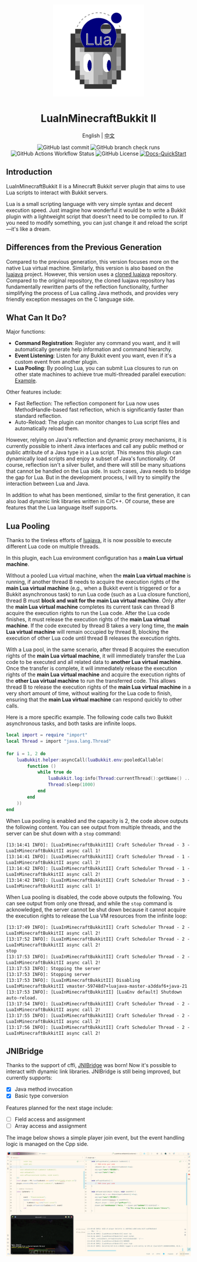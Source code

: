 <p align="center">
    <img src="docs/logo.png" alt="logo"/>
</p>

<p align="center">
    <h1 align="center">LuaInMinecraftBukkit II</h1>
    <p align="center">
        English | <a href="./docs/README.zh.md">中文</a>
    </p>
</p>

<p align="center">
    <img src="https://img.shields.io/github/last-commit/SmileYik/LuaInMinecraftBukkitII?style=flat-square" alt="GitHub last commit"/>
    <img src="https://img.shields.io/github/check-runs/SmileYik/LuaInMinecraftBukkitII/master?style=flat-square" alt="GitHub branch check runs"/>
    <img src="https://img.shields.io/github/actions/workflow/status/SmileYik/LuaInMinecraftBukkitII/gradle.yml?style=flat-square" alt="GitHub Actions Workflow Status"/>
    <img src="https://img.shields.io/github/license/SmileYik/LuaInMinecraftBukkitII?style=flat-square" alt="GitHub License"/>
    <a href="https://github.com/SmileYik/LuaInMinecraftBukkitII/blob/gh-page/docs/QuickStart.md">
        <img src="https://img.shields.io/badge/DOCS-QuickStart-blue?style=flat-square" alt="Docs-QuickStart"/>
    </a>
</p>

[luajava-jasonsantos]: https://github.com/jasonsantos/luajava
[luajava-smileyik]: https://github.com/SmileYik/luajava
[lua-pool-example]: https://github.com/SmileYik/LuaInMinecraftBukkitII/blob/gh-page/docs/en/GlobalVariable.md#pooledcallable---transform-a-lua-closure-into-a-closure-that-can-be-run-in-the-lua-pool
[jni-bridge]: ./modules/jni-bridge

## Introduction

LuaInMinecraftBukkit II is a Minecraft Bukkit server plugin that aims to use Lua scripts 
to interact with Bukkit servers.

Lua is a small scripting language with very simple syntax and decent execution speed. 
Just imagine how wonderful it would be to write a Bukkit plugin with a lightweight script 
that doesn't need to be compiled to run. If you need to modify something, you can just 
change it and reload the script—it's like a dream.

## Differences from the Previous Generation

Compared to the previous generation, this version focuses more on the native Lua virtual machine. 
Similarly, this version is also based on the [luajava][luajava-jasonsantos] project. 
However, this version uses a [cloned luajava][luajava-smileyik] repository. 
Compared to the original repository, the cloned luajava repository has fundamentally rewritten 
parts of the reflection functionality, further simplifying the process of Lua calling Java methods,
and provides very friendly exception messages on the C language side.

## What Can It Do?

Major functions:

+ **Command Registration**: Register any command you want, and it will automatically generate help information and command hierarchy.
+ **Event Listening**: Listen for any Bukkit event you want, even if it's a custom event from another plugin.
+ **Lua Pooling**: By pooling Lua, you can submit Lua closures to run on other state machines to achieve true multi-threaded parallel execution: [Example][lua-pool-example].

Other features include:

+ Fast Reflection: The reflection component for Lua now uses MethodHandle-based fast reflection, which is significantly faster than standard reflection.
+ Auto-Reload: The plugin can monitor changes to Lua script files and automatically reload them.

However, relying on Java's reflection and dynamic proxy mechanisms, it is currently possible to inherit Java interfaces and call any public method or public attribute of a Java type in a Lua script. This means this plugin can dynamically load scripts and enjoy a subset of Java's functionality. Of course, reflection isn't a silver bullet, and there will still be many situations that cannot be handled on the Lua side. In such cases, Java needs to bridge the gap for Lua. But in the development process, I will try to simplify the interaction between Lua and Java.

In addition to what has been mentioned, similar to the first generation, it can also load dynamic link libraries written in C/C++. Of course, these are features that the Lua language itself supports.

## Lua Pooling

Thanks to the tireless efforts of [luajava][luajava-smileyik], 
it is now possible to execute different Lua code on multiple threads. 

In this plugin, each Lua environment configuration has a **main Lua virtual machine**.

Without a pooled Lua virtual machine, when the **main Lua virtual machine** is running, 
if another thread B needs to acquire the execution rights of the **main Lua virtual machine** 
(e.g., when a Bukkit event is triggered or for a Bukkit asynchronous task) to run Lua code 
(such as a Lua closure function), thread B must **block and wait for the main Lua virtual machine**. 
Only after the **main Lua virtual machine** completes its current task can thread B acquire 
the execution rights to run the Lua code. After the Lua code finishes, it must release 
the execution rights of the **main Lua virtual machine**. If the code executed by thread B 
takes a very long time, the **main Lua virtual machine** will remain occupied by thread B, 
blocking the execution of other Lua code until thread B releases the execution rights.

With a Lua pool, in the same scenario, after thread B acquires the execution rights of 
the **main Lua virtual machine**, it will immediately transfer the Lua code to be executed 
and all related data to **another Lua virtual machine**. Once the transfer is complete, 
it will immediately release the execution rights of the **main Lua virtual machine** 
and acquire the execution rights of the **other Lua virtual machine** to run the transferred code. 
This allows thread B to release the execution rights of the **main Lua virtual machine** in 
a very short amount of time, without waiting for the Lua code to finish, ensuring that the 
**main Lua virtual machine** can respond quickly to other calls.

Here is a more specific example. The following code calls two Bukkit asynchronous tasks, and both tasks are infinite loops.

```lua
local import = require "import"
local Thread = import "java.lang.Thread"

for i = 1, 2 do
    luaBukkit.helper:asyncCall(luaBukkit.env:pooledCallable(
        function ()
            while true do
                luaBukkit.log:info(Thread:currentThread():getName() .. " async call " .. i .. "!")
                Thread:sleep(1000)
            end
        end
    ))
end
```

When Lua pooling is enabled and the capacity is 2, the code above outputs the following content. 
You can see output from multiple threads, and the server can be shut down with a `stop` command:

```
[13:14:41 INFO]: [LuaInMinecraftBukkitII] Craft Scheduler Thread - 3 - LuaInMinecraftBukkitII async call 1!
[13:14:41 INFO]: [LuaInMinecraftBukkitII] Craft Scheduler Thread - 1 - LuaInMinecraftBukkitII async call 2!
[13:14:42 INFO]: [LuaInMinecraftBukkitII] Craft Scheduler Thread - 1 - LuaInMinecraftBukkitII async call 2!
[13:14:42 INFO]: [LuaInMinecraftBukkitII] Craft Scheduler Thread - 3 - LuaInMinecraftBukkitII async call 1!
```

When Lua pooling is disabled, the code above outputs the following. 
You can see output from only one thread, and while the `stop` command is acknowledged, 
the server cannot be shut down because it cannot acquire the execution rights to 
release the Lua VM resources from the infinite loop:

```
[13:17:49 INFO]: [LuaInMinecraftBukkitII] Craft Scheduler Thread - 2 - LuaInMinecraftBukkitII async call 2!
[13:17:52 INFO]: [LuaInMinecraftBukkitII] Craft Scheduler Thread - 2 - LuaInMinecraftBukkitII async call 2!
stop
[13:17:53 INFO]: [LuaInMinecraftBukkitII] Craft Scheduler Thread - 2 - LuaInMinecraftBukkitII async call 2!
[13:17:53 INFO]: Stopping the server
[13:17:53 INFO]: Stopping server
[13:17:53 INFO]: [LuaInMinecraftBukkitII] Disabling LuaInMinecraftBukkitII vmaster-59748d7+luajava-master-a3ddaf6+java-21
[13:17:53 INFO]: [LuaInMinecraftBukkitII] [LuaEnv default] Shutdown auto-reload.
[13:17:54 INFO]: [LuaInMinecraftBukkitII] Craft Scheduler Thread - 2 - LuaInMinecraftBukkitII async call 2!
[13:17:55 INFO]: [LuaInMinecraftBukkitII] Craft Scheduler Thread - 2 - LuaInMinecraftBukkitII async call 2!
[13:17:56 INFO]: [LuaInMinecraftBukkitII] Craft Scheduler Thread - 2 - LuaInMinecraftBukkitII async call 2!
```

## JNIBridge

Thanks to the support of cffi, [JNIBridge][jni-bridge] was born\! 
Now it's possible to interact with dynamic link libraries. 
JNIBridge is still being improved, but currently supports:

+ [x] Java method invocation
+ [x] Basic type conversion

Features planned for the next stage include:

- [ ] Field access and assignment
- [ ] Array access and assignment

The image below shows a simple player join event, but the event handling logic is managed on the Cpp side.

![ffi-plugin](./docs/ffi-plugin.png)
